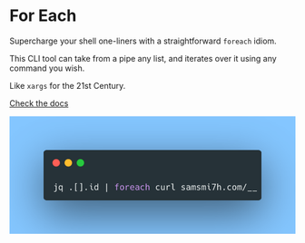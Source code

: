 # For Each
Supercharge your shell one-liners with a straightforward `foreach` idiom.

This CLI tool can take from a pipe any list, and iterates over it using any command you wish.

Like `xargs` for the 21st Century.

[Check the docs](samsmi7h.com/oss/foreach)

![A shell screenshot](./assets/imgs/shell.png)

